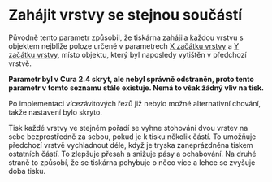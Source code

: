 Zahájit vrstvy se stejnou součástí
====
Původně tento parametr způsobil, že tiskárna zahájila každou vrstvu s objektem nejblíže poloze určené v parametrech [X začátku vrstvy](layer_start_x.md) a [Y začátku vrstvy](layer_start_y.md), místo objektu, který byl naposledy vytištěn v předchozí vrstvě.

**Parametr byl v Cura 2.4 skryt, ale nebyl správně odstraněn, proto tento parametr v tomto seznamu stále existuje. Nemá to však žádný vliv na tisk.**

Po implementaci vícezávitových řezů již nebylo možné alternativní chování, takže nastavení bylo skryto.

Tisk každé vrstvy ve stejném pořadí se vyhne stohování dvou vrstev na sebe bezprostředně za sebou, pokud je k tisku několik částí. To umožňuje předchozí vrstvě vychladnout déle, když je tryska zaneprázdněna tiskem ostatních částí. To zlepšuje přesah a snižuje pásy a ochabování. Na druhé straně to způsobí, že se tiskárna pohybuje o něco více a lehce se zvyšuje doba tisku.